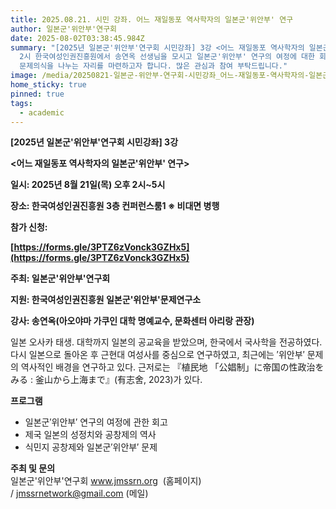 ```yaml
---
title: 2025.08.21. 시민 강좌. 어느 재일동포 역사학자의 일본군'위안부' 연구
author: 일본군'위안부'연구회
date: 2025-08-02T03:38:45.984Z
summary: "[2025년 일본군'위안부'연구회 시민강좌] 3강 <어느 재일동포 역사학자의 일본군'위안부' 연구> - 8월 21일(목) 오후
  2시 한국여성인권진흥원에서 송연옥 선생님을 모시고 일본군'위안부' 연구의 여정에 대한 회고와, 식민지 공창제 및 일본군'위안부'문제에 대한
  문제의식을 나누는 자리를 마련하고자 합니다. 많은 관심과 참여 부탁드립니다."
image: /media/20250821-일본군-위안부-연구회-시민강좌_어느-재일동포-역사학자의-일본군-위안부-연구_포스터-0802최종-.png
home_sticky: true
pinned: true
tags:
  - academic
---
```

**\[2025년 일본군'위안부'연구회 시민강좌] 3강**

**<﻿어느 재일동포 역사학자의 일본군'위안부' 연구>**

<!--StartFragment-->

**일시: 2025년 8월 21일(목) 오후 2시~5시**

**장소: 한국여성인권진흥원 3층 컨퍼런스룸1 ※ 비대면 병행**

<!--EndFragment-->

**참가 신청:** <!--StartFragment-->

**[https://forms.gle/​3PTZ6zVonck3GZHx5](https://forms.gle/3PTZ6zVonck3GZHx5)**

<!--EndFragment-->

**주최: 일본군'위안부'연구회**

**지원: 한국여성인권진흥원 일본군'위안부'문제연구소**

**강사: 송연옥(아오야마 가쿠인 대학 명예교수, 문화센터 아리랑 관장)**

일본 오사카 태생. 대학까지 일본의 공교육을 받았으며, 한국에서 국사학을 전공하였다. 다시 일본으로 돌아온 후 근현대 여성사를 중심으로 연구하였고, 최근에는 ′위안부′ 문제의 역사적인 배경을 연구하고 있다. 근저로는 『植民地 「公娼制」に帝国の性政治をみる : 釜山から上海まで』(有志舍, 2023)가 있다.

**프로그램**

* 일본군′위안부′ 연구의 여정에 관한 회고
* 제국 일본의 성정치와 공창제의 역사
* 식민지 공창제와 일본군′위안부′ 문제

<!--EndFragment-->

**주최 및 문의** \
일본군'위안부'연구회 www.jmssrn.org  (홈페이지) / jmssrnetwork@gmail.com (메일)